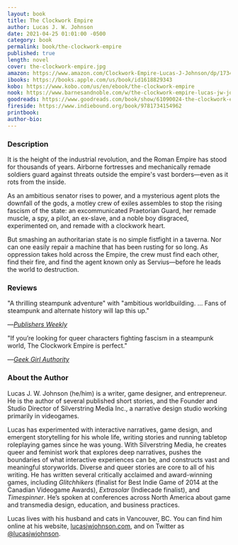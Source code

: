 ```yaml
---
layout: book
title: The Clockwork Empire
author: Lucas J. W. Johnson
date: 2021-04-25 01:01:00 -0500
category: book
permalink: book/the-clockwork-empire
published: true
length: novel
cover: the-clockwork-empire.jpg
amazon: https://www.amazon.com/Clockwork-Empire-Lucas-J-Johnson/dp/1734154969
ibooks: https://books.apple.com/us/book/id1618829343
kobo: https://www.kobo.com/us/en/ebook/the-clockwork-empire
nook: https://www.barnesandnoble.com/w/the-clockwork-empire-lucas-jw-johnson/1141346732
goodreads: https://www.goodreads.com/book/show/61090024-the-clockwork-empire
fireside: https://www.indiebound.org/book/9781734154962
printbook:
author-bio:
---
```


### Description

It is the height of the industrial revolution, and the Roman Empire has stood for thousands of years. Airborne fortresses and mechanically remade soldiers guard against threats outside the empire's vast borders—even as it rots from the inside.

As an ambitious senator rises to power, and a mysterious agent plots the downfall of the gods, a motley crew of exiles assembles to stop the rising fascism of the state: an excommunicated Praetorian Guard, her remade muscle, a spy, a pilot, an ex-slave, and a noble boy disgraced, experimented on, and remade with a clockwork heart.

But smashing an authoritarian state is no simple fistfight in a taverna. Nor can one easily repair a machine that has been rusting for so long. As oppression takes hold across the Empire, the crew must find each other, find their fire, and find the agent known only as Servius—before he leads the world to destruction.

### Reviews

"A thrilling steampunk adventure" with "ambitious worldbuilding. ... Fans of steampunk and alternate history will lap this up."

—_[Publishers Weekly](https://www.publishersweekly.com/978-1-73415-496-2)_

"If you’re looking for queer characters fighting fascism in a steampunk world, The Clockwork Empire is perfect."

—_[Geek Girl Authority](https://www.geekgirlauthority.com/the-clockwork-empire-book-review/)_


### About the Author

Lucas J. W. Johnson (he/him) is a writer, game designer, and entrepreneur. He is the author of several published short stories, and the Founder and Studio Director of Silverstring Media Inc., a narrative design studio working primarily in videogames.

Lucas has experimented with interactive narratives, game design, and emergent storytelling for his whole life, writing stories and running tabletop roleplaying games since he was young. With Silverstring Media, he creates queer and feminist work that explores deep narratives, pushes the boundaries of what interactive experiences can be, and constructs vast and meaningful storyworlds. Diverse and queer stories are core to all of his writing. He has written several critically acclaimed and award-winning games, including _Glitchhikers_ (finalist for Best Indie Game of 2014 at the Canadian Videogame Awards), _Extrasolar_ (Indiecade finalist), and _Timespinner_. He’s spoken at conferences across North America about game and transmedia design, education, and business practices.

Lucas lives with his husband and cats in Vancouver, BC. You can find him online at his website, [lucasjwjohnson.com](https://www.lucasjwjohnson.com/), and on Twitter as [@lucasjwjohnson](https://twitter.com/lucasjwjohnson).
